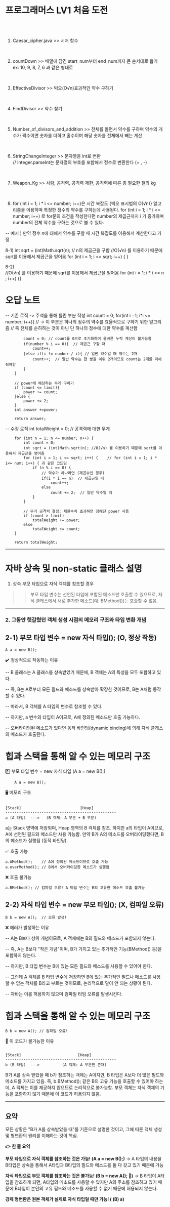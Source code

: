 # 프로그래머스 LV1 처음 도전 
<br/>
<br/>

1. Caesar_cipher.java >> 시저 함수 <br/> 
<br/>

2. countDown >> 배열에 담긴 start_num부터 end_num까지 큰 순서대로 뽑기  <br/>
ex: 10, 9, 8, 7, 6 과 같은 형태로  <br/>
<br/>

3. EffectiveDivisor >> 빅오(O√n)효과적인 약수 구하기 <br/>
<br/>

4. FindDivisor >> 약수 찾기 <br/>
<br/>

5. Number_of_divisors_and_addition >> 전체를 돌면서 약수를 구하며 약수의 개수가 짝수이면 숫자를 더하고 홀수이며 해당 숫자를 전체에서 빼는 계산 <br/>
<br/>

6. StringChangeInteger >> 문자열을 int로 변환  <br/>
// Integer.parseInt는 문자열의 부호를 포함해서 정수로 변환한다 (+ , -) <br/>
<br/>

7. Weapon_Kg >> 사람, 공격력, 공격력 제한, 공격력에 따른 총 필요한 철의 kg 
<br/>

8. for (int i = 1; i * i <= number; i++)은 시간 복잡도 {빅오 표시법의 O(√n)} 알고리즘을 이용하며 특정한 정수의 약수를 구하는데 사용된다. 
  for (int i = 1; i * i <= number; i++) 로 for문의 조건을 작성한다면
   number의 제곱근까지 i 가 증가하며 number의 전체 약수를 구하는 것으로 볼 수 있다.

 -- 예시 ) 만약 정수 n에 대해서 약수를 구할 때  시간 복잡도를 이용해서 계산한다고 가정

8-1)  int sqrt = (int)Math.sqrt(n);  // n의 제곱근을 구함 
//O(√n) 를 이용하기 때문에 sqrt를 이용해서 제곱근을 얻어옴
            for (int i = 1; i <= sqrt; i++) {  }

8-2)  
//O(√n) 를 이용하기 때문에 sqrt를 이용해서 제곱근을 얻어옴
            for (int i = 1; i * i <= n ; i++) {}

# 오답 노트 
-- 기존 로직 
-> 주석을 통해 틀린 부분 작성 
 int count = 0;
        for(int i =1;  i*i <= number; i++){  // -> 이 부분은 하나의 정수의 약수를 효율적으로 구하기 위한 알고리즘
            // 즉 전체를 순히하는 것이 아닌 단 하나의 정수에 대한 약수를 계산함

            count = 0; // count를 0으로 초기화하여 올바른 누적 계산이 불가능함 
            if(number % i == 0){  // 제곱근 구할 때 
                count++;
            }else if(i != number / i){ // 일반 약수일 때 약수는 2개
                count++;  // 일반 약수는 한 쌍을 이뤄 2개이므로 count는 2개를 더해줘야함
            }
        }

        // power에 해당하는 무게 구하기 
        if (count <= limit){
            power += count;
        }else {
            power += 2;
        }
        int answer +=power;

        return answer;

-- 수정 로직 
    int totalWeight = 0; //  공격력에 대한 무게 
        
        for (int n = 1; n <= number; n++) {
            int count = 0;
            int sqrt = (int)Math.sqrt(n); //O(√n) 를 이용하기 때문에 sqrt를 이용해서 제곱근을 얻어옴
            for (int i = 1; i <= sqrt; i++) {    // for (int i = 1; i * i<= num; i++) { 과 같은 코드임 
                if (n % i == 0) {
                    // 약수가 하나라면 (제곱수인 경우)
                    if(i * i == n)  // 제곱근일 때 
                        count++;
                    else
                        count += 2;  // 일반 약수일 때 
                }
            }
            
            // 무기 공격력 결정: 제한수치 초과하면 정해진 power 사용
            if (count > limit)
                totalWeight += power;
            else
                totalWeight += count;
        }
        
        return totalWeight;
 
 <hr>

# 자바 상속 및 non-static 클래스 설명 

1. 상속 
부모 타입으로 자식 객체를 참조할 경우 
>> 부모 타입 변수는 선언된 타입에 포함된 메소드만 호출할 수 있으므로, 자식 클래스에서 새로 추가한 메소드(예: BMethod())는 호출할 수 없음.

<hr>
<h3>2. 그동안 헷갈렸던 객체 생성 시점의 메모리 구조와 타입 변환 개념 </h3>

<h2>2-1) 부모 타입 변수 = new 자식 타입(); (O, 정상 작동) </h2>

```
A a = new B();
```

✔️ 정상적으로 작동하는 이유

-- B 클래스는 A 클래스를 상속받았기 때문에, B 객체는 A의 특성을 모두 포함하고 있다.

-- 즉, B는 A로부터 모든 필드와 메소드를 상속받아 확장한 것이므로, B는 A처럼 동작할 수 있다.

-- 따라서, B 객체를 A 타입의 변수로 참조할 수 있다.

-- 하지만, a 변수의 타입이 A이므로, A에 정의된 메소드만 호출 가능하다.

-- 오버라이딩된 메소드가 있다면 동적 바인딩(dynamic binding)에 의해 자식 클래스의 메소드가 호출된다.

 # 힙과 스택을 통해 알 수 있는 메모리 구조 
1️⃣ 부모 타입 변수 = new 자식 타입 (A a = new B();)

```
    A a = new B();
```

🖥 메모리 구조

```

[Stack]                          [Heap]
-------------------------------------------------
a (A 타입)  --->   (B 객체: A 부분 + B 부분)

```

a는 Stack 영역에 저장되며, Heap 영역의 B 객체를 참조.
하지만 a의 타입이 A이므로, A에 선언된 필드와 메소드만 사용 가능함.
만약 B가 A의 메소드를 오버라이딩했다면, B의 메소드가 실행됨 (동적 바인딩).

✅ 호출 가능

```
a.AMethod();    // A에 정의된 메소드이므로 호출 가능
a.overMethod(); // B에서 오버라이딩한 메소드가 실행됨
```

❌ 호출 불가능

```
a.BMethod(); // 컴파일 오류! A 타입 변수는 B의 고유한 메소드 호출 불가능
```


<h2>2-2) 자식 타입 변수 = new 부모 타입(); (X, 컴파일 오류) </h2>

```
B b = new A();  // 오류 발생!
```

❌ 에러가 발생하는 이유

-- A는 B보다 상위 개념이므로, A 객체에는 B의 필드와 메소드가 포함되지 않는다.

-- 즉, A는 B보다 "작은 개념"이며, B가 가지고 있는 추가적인 기능(BMethod() 등)을 포함하지 않는다.

-- 하지만, B 타입 변수는 B에 있는 모든 필드와 메소드를 사용할 수 있어야 한다.

-- 그런데 A 객체를 B 타입 변수에 저장하면 B에 있는 추가적인 필드나 메소드를 사용할 수 없는 객체를 B라고 부르는 것이므로, 논리적으로 말이 안 되는 상황이 된다.

-- 자바는 이를 허용하지 않으며 컴파일 타임 오류를 발생시킨다.

# 힙과 스택을 통해 알 수 있는 메모리 구조 
```
B b = new A(); // 컴파일 오류!
```

🚨 이 코드가 불가능한 이유

```

[Stack]                         [Heap]
-------------------------------------------------
b (B 타입)  --->          (A 객체: A 부분만 존재)

```

B가 A를 상속 받았을 때 b가 참조하는 객체는 A이지만, B 타입은 A보다 더 많은 필드와 메소드를 가지고 있음.
즉, b.BMethod(); 같은 B의 고유 기능을 호출할 수 있어야 하는데, A 객체는 이를 제공하지 않으므로 논리적으로 불가능함.
부모 객체는 자식 객체의 기능을 포함하지 않기 때문에 이 코드가 허용되지 않음.


<hr>

**<h2>요약</h2>**
모든 상황은 "B가 A를 상속받았을 때"를 기준으로 설명한 것이고, 그에 따른 객체 생성 및 형변환의 원리를 이해하는 것이 핵심.

**👉 한 줄 요약**

**부모 타입으로 자식 객체를 참조하는 것은 가능! (A a = new B();)**
-> A 타입의 내용을 B타입은 상속을 통해서 A타입과 B타입의 필드와 메소드를 둘 다 갖고 있기 때문에 가능 

**자식 타입으로 부모 객체를 참조하는 것은 불가능! (B b = new A(); 🚫)**
-> B 타입이 A타입을 참조하게 되면, A타입의 메소드를 사용할 수 있지만 
A의 주소를 참조하고 있기 때문에 B타입이 본인의 고유 필드와 메소드를 사용할 수 없기 때문에 허용되지 않는다. 

**강제 형변환은 원본 객체가 실제로 자식 타입일 때만 가능! ( (B) a)**
